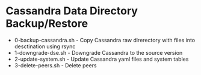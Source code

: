 Cassandra Data Directory Backup/Restore
=======================================

* 0-backup-cassandra.sh - Copy Cassandra raw direrectory with files into desctination using rsync
* 1-downgrade-dse.sh - Downgrade Cassandra to the source version
* 2-update-system.sh - Update Cassandra yaml files and system tables
* 3-delete-peers.sh - Delete peers
